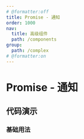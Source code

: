 ```yaml
---
# @formatter:off
title: Promise - 通知
order: 1000
nav:
  title: 高级组件
  path: /components
group:
  path: /complex
# @formatter:on
---
```


# Promise - 通知

## 代码演示

### 基础用法

<code src="./demos/promise-notification.tsx"  background="#f0f2f5" />
